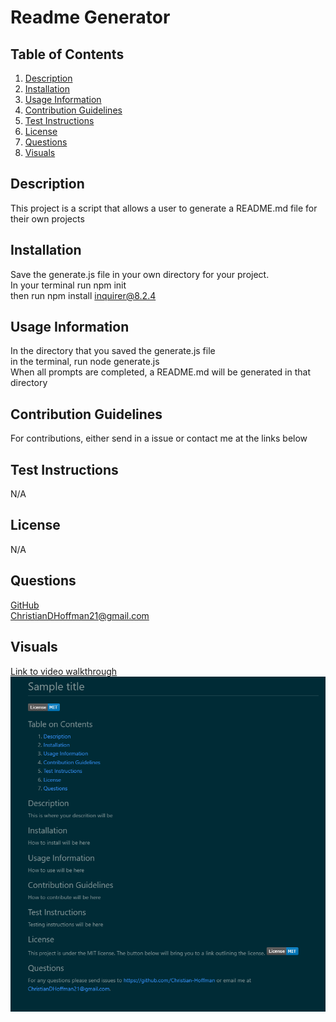# Readme Generator

## Table of Contents
  1. [Description](#description)
  2. [Installation](#installation)
  3. [Usage Information](#usage-information)
  4. [Contribution Guidelines](#contribution-guidelines)
  5. [Test Instructions](#test-instructions)
  6. [License](#license)
  7. [Questions](#questions)
  8. [Visuals](#visuals)

  ## Description
This project is a script that allows a user to generate a README.md file for their own projects
  ## Installation
Save the generate.js file in your own directory for your project. \
In your terminal run npm init\
then run npm install inquirer@8.2.4
  ## Usage Information
In the directory that you saved the generate.js file\
in the terminal, run node generate.js\
When all prompts are completed, a README.md will be generated in that directory
  ## Contribution Guidelines
For contributions, either send in a issue or contact me at the links below
  ## Test Instructions
N/A
  ## License
N/A
  ## Questions
[GitHub](https://GitHub.com/Christian-Hoffman) \
[ChristianDHoffman21@gmail.com](mailto:ChristianDHoffman21@gmail.com)

  ## Visuals
[Link to video walkthrough](https://drive.google.com/file/d/1j6pYf9zHQDqo5PgufS10m3EQCoapYTBh/view)
![Generated README](./images/generatesREADME.png)